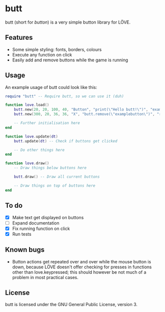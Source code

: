 # butt
butt (short for _button_) is a very simple button library for LÖVE.

## Features
* Some simple styling: fonts, borders, colours
* Execute any function on click
* Easily add and remove buttons while the game is running

## Usage

An example usage of butt could look like this:

```lua
require "butt" -- Require butt, so we can use it (duh)

function love.load()
    butt.new(20, 20, 100, 40, "Button", "print(\"Hello butt!\")", "examplebutton") -- Create a new button, with id examplebutton. It triggers the print function when clicked.
    butt.new(300, 20, 36, 36, "X", "butt.remove(\"examplebutton\")", "rmbutton") -- Create another button, that removes the first one when clicked.

    -- Further initialisation here
end

function love.update(dt)
    butt.update(dt) -- Check if buttons get clicked

    -- Do other things here
end

function love.draw()
    -- Draw things below buttons here

    butt.draw() -- Draw all current buttons

    -- Draw things on top of buttons here
end

```

## To do

- [x] Make text get displayed on buttons
- [ ] Expand documentation
- [x] Fix running function on click
- [x] Run tests

## Known bugs

- Button actions get repeated over and over while the mouse button is down, because LÖVE doesn't offer checking for presses in functions other than love.keypressed; this should however be not much of a problem in most practical cases.

## License
butt is licensed under the GNU General Public License, version 3.
